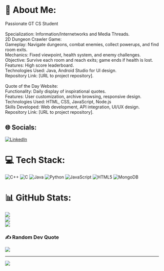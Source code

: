 # 💫 About Me:
Passionate GT CS Student<br><br>Specialization: Information/Internetworks and Media Threads.<br>2D Dungeon Crawler Game:<br>Gameplay: Navigate dungeons, combat enemies, collect powerups, and find room exits.<br>Mechanics: Fixed viewpoint, health system, and enemy challenges.<br>Objective: Survive each room and reach exits; game ends if health is lost.<br>Features: High score leaderboard.<br>Technologies Used: Java, Android Studio for UI design.<br>Repository Link: [URL to project repository].<br><br>Quote of the Day Website:<br>Functionality: Daily display of inspirational quotes.<br>Features: User customization, archive browsing, responsive design.<br>Technologies Used: HTML, CSS, JavaScript, Node.js<br>Skills Developed: Web development, API integration, UI/UX design.<br>Repository Link: [URL to project repository].


## 🌐 Socials:
[![LinkedIn](https://img.shields.io/badge/LinkedIn-%230077B5.svg?logo=linkedin&logoColor=white)](https://linkedin.com/in/Derek-Kottuppally) 

# 💻 Tech Stack:
![C++](https://img.shields.io/badge/c++-%2300599C.svg?style=for-the-badge&logo=c%2B%2B&logoColor=white) ![C](https://img.shields.io/badge/c-%2300599C.svg?style=for-the-badge&logo=c&logoColor=white) ![Java](https://img.shields.io/badge/java-%23ED8B00.svg?style=for-the-badge&logo=openjdk&logoColor=white) ![Python](https://img.shields.io/badge/python-3670A0?style=for-the-badge&logo=python&logoColor=ffdd54) ![JavaScript](https://img.shields.io/badge/javascript-%23323330.svg?style=for-the-badge&logo=javascript&logoColor=%23F7DF1E) ![HTML5](https://img.shields.io/badge/html5-%23E34F26.svg?style=for-the-badge&logo=html5&logoColor=white) ![MongoDB](https://img.shields.io/badge/MongoDB-%234ea94b.svg?style=for-the-badge&logo=mongodb&logoColor=white)
# 📊 GitHub Stats:
![](https://github-readme-stats.vercel.app/api?username=Dkottuppally1&theme=gruvbox&hide_border=false&include_all_commits=true&count_private=true)<br/>
![](https://github-readme-streak-stats.herokuapp.com/?user=Dkottuppally1&theme=gruvbox&hide_border=false)<br/>
![](https://github-readme-stats.vercel.app/api/top-langs/?username=Dkottuppally1&theme=gruvbox&hide_border=false&include_all_commits=true&count_private=true&layout=compact)

### ✍️ Random Dev Quote
![](https://quotes-github-readme.vercel.app/api?type=horizontal&theme=radical)

---
[![](https://visitcount.itsvg.in/api?id=Dkottuppally1&icon=0&color=0)](https://visitcount.itsvg.in)

<!-- Proudly created with GPRM ( https://gprm.itsvg.in ) -->
